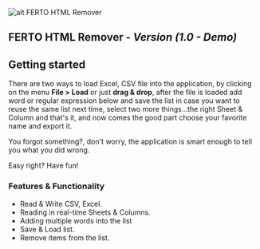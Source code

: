 ![alt FERTO HTML Remover](https://dl.dropbox.com/s/i261abdolwh48br/Ferto-icon.png?dl=0)
## FERTO HTML Remover - *Version (1.0 - Demo)*


## Getting started
There are two ways to load Excel, CSV file into the application, by clicking on the menu **File > Load** or just **drag & drop**,
after the file is loaded add word or regular expression below and save the list in case you want to reuse the same list next time, select two more things...the right Sheet & Column and that's it, and now comes the good part choose your favorite name and export it.

You forgot something?, don't worry, the application is smart enough to tell you what you did wrong.

Easy right? Have fun!

### Features & Functionality
* Read & Write CSV, Excel.
* Reading in real-time Sheets & Columns.
* Adding multiple words into the list
* Save & Load list.
* Remove items from the list.
